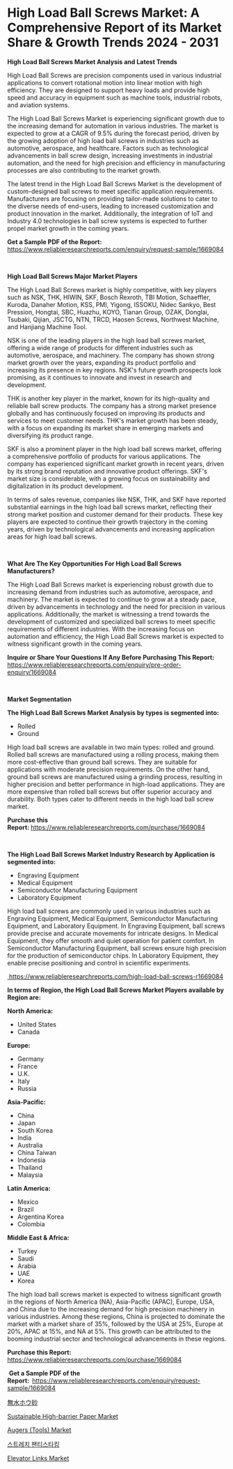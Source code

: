 <p><h1>High Load Ball Screws Market: A Comprehensive Report of its Market Share & Growth Trends 2024 - 2031</h1></p><p><strong>High Load Ball Screws Market Analysis and Latest Trends</strong></p>
<p><p>High Load Ball Screws are precision components used in various industrial applications to convert rotational motion into linear motion with high efficiency. They are designed to support heavy loads and provide high speed and accuracy in equipment such as machine tools, industrial robots, and aviation systems.</p><p>The High Load Ball Screws Market is experiencing significant growth due to the increasing demand for automation in various industries. The market is expected to grow at a CAGR of 9.5% during the forecast period, driven by the growing adoption of high load ball screws in industries such as automotive, aerospace, and healthcare. Factors such as technological advancements in ball screw design, increasing investments in industrial automation, and the need for high precision and efficiency in manufacturing processes are also contributing to the market growth.</p><p>The latest trend in the High Load Ball Screws Market is the development of custom-designed ball screws to meet specific application requirements. Manufacturers are focusing on providing tailor-made solutions to cater to the diverse needs of end-users, leading to increased customization and product innovation in the market. Additionally, the integration of IoT and Industry 4.0 technologies in ball screw systems is expected to further propel market growth in the coming years.</p></p>
<p><strong>Get a Sample PDF of the Report:&nbsp;</strong> <a href="https://www.reliableresearchreports.com/enquiry/request-sample/1669084">https://www.reliableresearchreports.com/enquiry/request-sample/1669084</a></p>
<p>&nbsp;</p>
<p><strong>High Load Ball Screws Major Market Players</strong></p>
<p><p>The High Load Ball Screws market is highly competitive, with key players such as NSK, THK, HIWIN, SKF, Bosch Rexroth, TBI Motion, Schaeffler, Kuroda, Danaher Motion, KSS, PMI, Yigong, ISSOKU, Nidec Sankyo, Best Pression, Hongtai, SBC, Huazhu, KOYO, Tianan Group, OZAK, Donglai, Tsubaki, Qijian, JSCTG, NTN, TRCD, Haosen Screws, Northwest Machine, and Hanjiang Machine Tool.</p><p>NSK is one of the leading players in the high load ball screws market, offering a wide range of products for different industries such as automotive, aerospace, and machinery. The company has shown strong market growth over the years, expanding its product portfolio and increasing its presence in key regions. NSK's future growth prospects look promising, as it continues to innovate and invest in research and development.</p><p>THK is another key player in the market, known for its high-quality and reliable ball screw products. The company has a strong market presence globally and has continuously focused on improving its products and services to meet customer needs. THK's market growth has been steady, with a focus on expanding its market share in emerging markets and diversifying its product range.</p><p>SKF is also a prominent player in the high load ball screws market, offering a comprehensive portfolio of products for various applications. The company has experienced significant market growth in recent years, driven by its strong brand reputation and innovative product offerings. SKF's market size is considerable, with a growing focus on sustainability and digitalization in its product development.</p><p>In terms of sales revenue, companies like NSK, THK, and SKF have reported substantial earnings in the high load ball screws market, reflecting their strong market position and customer demand for their products. These key players are expected to continue their growth trajectory in the coming years, driven by technological advancements and increasing application areas for high load ball screws.</p></p>
<p>&nbsp;</p>
<p><strong>What Are The Key Opportunities For High Load Ball Screws Manufacturers?</strong></p>
<p><p>The High Load Ball Screws market is experiencing robust growth due to increasing demand from industries such as automotive, aerospace, and machinery. The market is expected to continue to grow at a steady pace, driven by advancements in technology and the need for precision in various applications. Additionally, the market is witnessing a trend towards the development of customized and specialized ball screws to meet specific requirements of different industries. With the increasing focus on automation and efficiency, the High Load Ball Screws market is expected to witness significant growth in the coming years.</p></p>
<p><strong>Inquire or Share Your Questions If Any Before Purchasing This Report:</strong> <a href="https://www.reliableresearchreports.com/enquiry/pre-order-enquiry/1669084">https://www.reliableresearchreports.com/enquiry/pre-order-enquiry/1669084</a></p>
<p>&nbsp;</p>
<p><strong>Market Segmentation</strong></p>
<p><strong>The High Load Ball Screws Market Analysis by types is segmented into:</strong></p>
<p><ul><li>Rolled</li><li>Ground</li></ul></p>
<p><p>High load ball screws are available in two main types: rolled and ground. Rolled ball screws are manufactured using a rolling process, making them more cost-effective than ground ball screws. They are suitable for applications with moderate precision requirements. On the other hand, ground ball screws are manufactured using a grinding process, resulting in higher precision and better performance in high-load applications. They are more expensive than rolled ball screws but offer superior accuracy and durability. Both types cater to different needs in the high load ball screw market.</p></p>
<p><strong>Purchase this Report:&nbsp;</strong><a href="https://www.reliableresearchreports.com/purchase/1669084">https://www.reliableresearchreports.com/purchase/1669084</a></p>
<p>&nbsp;</p>
<p><strong>The High Load Ball Screws Market Industry Research by Application is segmented into:</strong></p>
<p><ul><li>Engraving Equipment</li><li>Medical Equipment</li><li>Semiconductor Manufacturing Equipment</li><li>Laboratory Equipment</li></ul></p>
<p><p>High load ball screws are commonly used in various industries such as Engraving Equipment, Medical Equipment, Semiconductor Manufacturing Equipment, and Laboratory Equipment. In Engraving Equipment, ball screws provide precise and accurate movements for intricate designs. In Medical Equipment, they offer smooth and quiet operation for patient comfort. In Semiconductor Manufacturing Equipment, ball screws ensure high precision for the production of semiconductor chips. In Laboratory Equipment, they enable precise positioning and control in scientific experiments.</p></p>
<p><a href="https://www.reliableresearchreports.com/high-load-ball-screws-r1669084">&nbsp;https://www.reliableresearchreports.com/high-load-ball-screws-r1669084</a></p>
<p><strong>In terms of Region, the High Load Ball Screws Market Players available by Region are:</strong></p>
<p>
    <p> <strong> North America: </strong>
        <ul>
            <li>United States</li>
            <li>Canada</li>
        </ul>
        </p> 
    <p> <strong> Europe: </strong>
        <ul>
            <li>Germany</li>
            <li>France</li>
            <li>U.K.</li>
            <li>Italy</li>
            <li>Russia</li>
        </ul>
        </p> 
    <p> <strong> Asia-Pacific: </strong>
        <ul>
            <li>China</li>
            <li>Japan</li>
            <li>South Korea</li>
            <li>India</li>
            <li>Australia</li>
            <li>China Taiwan</li>
            <li>Indonesia</li>
            <li>Thailand</li>
            <li>Malaysia</li>
        </ul>
        </p> 
    <p> <strong> Latin America: </strong>
        <ul>
            <li>Mexico</li>
            <li>Brazil</li>
            <li>Argentina Korea</li>
            <li>Colombia</li>
        </ul>
        </p> 
    <p> <strong> Middle East & Africa: </strong>
        <ul>
            <li>Turkey</li>
            <li>Saudi</li>
            <li>Arabia</li>
            <li>UAE</li>
            <li>Korea</li>
        </ul>
    </p>
    </p>
<p><p>The high load ball screws market is expected to witness significant growth in the regions of North America (NA), Asia-Pacific (APAC), Europe, USA, and China due to the increasing demand for high precision machinery in various industries. Among these regions, China is projected to dominate the market with a market share of 35%, followed by the USA at 25%, Europe at 20%, APAC at 15%, and NA at 5%. This growth can be attributed to the booming industrial sector and technological advancements in these regions.</p></p>
<p><strong>Purchase this Report: </strong><a href="https://www.reliableresearchreports.com/purchase/1669084">https://www.reliableresearchreports.com/purchase/1669084</a></p>
<p>&nbsp;<strong>Get a Sample PDF of the Report:&nbsp;&nbsp;</strong><a href="https://www.reliableresearchreports.com/enquiry/request-sample/1669084">https://www.reliableresearchreports.com/enquiry/request-sample/1669084</a></p>
<p><strong></strong></p>
<p><p><a href="https://github.com/LeanneBruen2023/Market-Research-Report-List-1/blob/main/537253046092.md">無水ホウ砂</a></p><p><a href="https://issuu.com/reportprime-2/docs/sustainable-high-barrier-paper-market-size-2030.pp">Sustainable High-barrier Paper Market</a></p><p><a href="https://github.com/yemakinde/Market-Research-Report-List-2/blob/main/augers-tools-market.md">Augers (Tools) Market</a></p><p><a href="https://github.com/TitusBoyer1/Market-Research-Report-List-1/blob/main/943694542046.md">스트레치 팬티스타킹</a></p><p><a href="https://www.linkedin.com/pulse/elevator-links-market-size-outlook-forecast-2024-2031-camilytics-7av2f?trackingId=CFE7%2BrLaTXAs2wZdOGSvOg%3D%3D">Elevator Links Market</a></p></p>